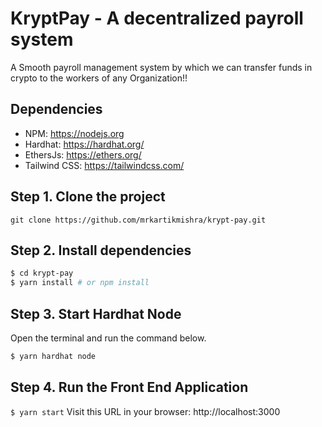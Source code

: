 # KryptPay - A decentralized payroll system

A Smooth payroll management system by which we can transfer funds in crypto to the workers of any Organization!!

## Dependencies

- NPM: https://nodejs.org
- Hardhat: https://hardhat.org/
- EthersJs: https://ethers.org/
- Tailwind CSS: https://tailwindcss.com/

## Step 1. Clone the project

`git clone https://github.com/mrkartikmishra/krypt-pay.git`

## Step 2. Install dependencies

```sh
$ cd krypt-pay
$ yarn install # or npm install
```

## Step 3. Start Hardhat Node

Open the terminal and run the command below.

```sh
$ yarn hardhat node
```

## Step 4. Run the Front End Application

`$ yarn start`
Visit this URL in your browser: http://localhost:3000
